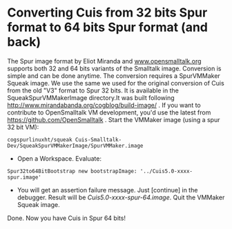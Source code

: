 Converting Cuis from 32 bits Spur format to 64 bits Spur format (and back)
==============================================

The Spur image format by Eliot Miranda and www.opensmalltalk.org supports both 32 and 64 bits variants of the Smalltalk image. Conversion is simple and can be done anytime. The conversion requires a SpurVMMaker Squeak image. We use the same we used for the original conversion of Cuis from the old "V3" format to Spur 32 bits. It is available in the SqueakSpurVMMakerImage directory.It was built following http://www.mirandabanda.org/cogblog/build-image/ . If you want to contribute to OpenSmalltalk VM development, you'd use the latest from https://github.com/OpenSmalltalk . Start the VMMaker image (using a spur 32 bit VM):
```
cogspurlinuxht/squeak Cuis-Smalltalk-Dev/SqueakSpurVMMakerImage/SpurVMMaker.image
```

- Open a Workspace. Evaluate:
```
Spur32to64BitBootstrap new bootstrapImage: '../Cuis5.0-xxxx-spur.image'
```

- You will get an assertion failure message. Just [continue] in the debugger. Result will be *Cuis5.0-xxxx-spur-64.image*. Quit the VMMaker Squeak image.

Done. Now you have Cuis in Spur 64 bits!
